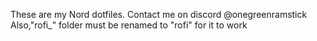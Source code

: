 These are my Nord dotfiles.
Contact me on discord @onegreenramstick
Also,"rofi_" folder must be renamed to "rofi" for it to work
